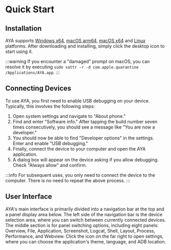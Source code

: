 # Quick Start 

## Installation

AYA supports [Windows x64](https://release.liriliri.io/AYA-1.7.0-win-x64.exe), [macOS arm64](https://release.liriliri.io/AYA-1.7.0-mac-arm64.dmg), [macOS x64](https://release.liriliri.io/AYA-1.7.0-mac-x64.dmg) and [Linux](https://release.liriliri.io/AYA-1.7.0-linux-x86_64.AppImage) platforms. After downloading and installing, simply click the desktop icon to start using it.

:::warning If you encounter a "damaged" prompt on macOS, you can resolve it by executing `sudo xattr -r -d com.apple.quarantine /Applications/AYA.app`.
:::

## Connecting Devices

To use AYA, you first need to enable USB debugging on your device. Typically, this involves the following steps:

1. Open system settings and navigate to "About phone."
1. Find and enter "Software info." After tapping the build number seven times consecutively, you should see a message like "You are now a developer."
1. You should now be able to find "Developer options" in the settings. Enter and enable "USB debugging."
1. Finally, connect the device to your computer and open the AYA application.
1. A dialog box will appear on the device asking if you allow debugging. Check "Always allow" and confirm.

:::info For subsequent uses, you only need to connect the device to the computer. There is no need to repeat the above process. 
:::

## User Interface

AYA's main interface is primarily divided into a navigation bar at the top and a panel display area below. The left side of the navigation bar is the device selection area, where you can switch between currently connected devices. The middle section is for panel switching options, including eight panels: Overview, File, Application, Screenshot, Logcat, Shell, Layout, Process, Performance, and Webview. Click the <Icon name="setting"/> icon on the far right to open settings, where you can choose the application's theme, language, and ADB location.
